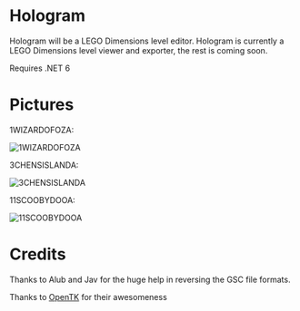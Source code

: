# Hologram

Hologram will be a LEGO Dimensions level editor. Hologram is currently a LEGO Dimensions level viewer and exporter, the rest is coming soon.

Requires .NET 6

# Pictures

1WIZARDOFOZA:

![1WIZARDOFOZA](https://user-images.githubusercontent.com/37246828/209855407-84211ce4-e5f0-4d9f-b487-4ffc39a92ba3.png)

3CHENSISLANDA:

![3CHENSISLANDA](https://user-images.githubusercontent.com/37246828/209855652-65e6cd8d-537b-4958-b813-42ce96153211.png)

11SCOOBYDOOA:

![11SCOOBYDOOA](https://user-images.githubusercontent.com/37246828/209855269-14958f66-518f-43da-af75-a1e21facad17.png)

# Credits

Thanks to Alub and Jav for the huge help in reversing the GSC file formats.

Thanks to [OpenTK](https://github.com/opentk/opentk) for their awesomeness
